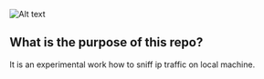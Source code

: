 ![Alt text](https://upload.wikimedia.org/wikipedia/commons/a/ab/Cb_ts_sniffing_advanced.033.1.1.png)

## What is the purpose of this repo?
It is an experimental work how to sniff ip traffic on local machine.

